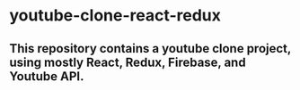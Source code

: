 # youtube-clone-react-redux
## This repository contains a youtube clone project, using mostly React, Redux, Firebase, and Youtube API. 
